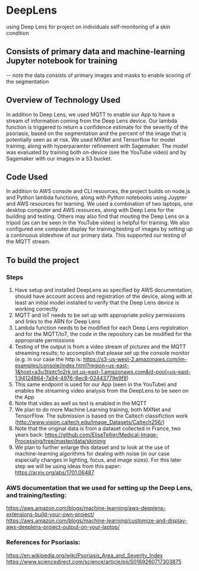 # DeepLens
using Deep Lens for project on individuals self-monitoring of a skin condition

## Consists of primary data and machine-learning Jupyter notebook for training
-- note the data consists of primary images and masks to enable scoring of the segmentation

## Overview of Technology Used
In addition to Deep Lens, we used MQTT to enable our App to have a stream of information coming from the Deep Lens device.  Our lambda function is triggered to return a confidence estimate for the severity of the psoriasis, based on the segmentation and the percent of the image that is potentially seen as at risk.  We used MXNet and Tensorflow for model training, along with hyperparamter refinement with Sagemaker.  The model was evaluated by training both on-device (see the YouTube video) and by Sagemaker with our images in a S3 bucket. 

## Code Used
In addition to AWS console and CLI resources, the project builds on node.js and Python lambda functions, along with Python notebooks using Juypter and AWS resources for learning.  We used a combination of two laptops, one desktop computer and AWS resources, along with Deep Lens for the building and testing.  Others may also find that mouting the Deep Lens on a tripod (as can be seen in the YouTube video) is helpful for training.  We also configured one computer display for training/testing of images by setting up a continuous slideshow of our primary data.  This supported our testing of the MQTT stream.

## To build the project
### Steps
1) Have setup and installed DeepLens as specified by AWS documentation, should have account access and registration of the device, along with at least an initial model installed to verify that the Deep Lens device is working correctly
2) MQTT and IoT needs to be set up with appropriate policy permissions and links to the ARN for Deep Lens
3) Lambda function needs to be modified for each Deep Lens registration and for the MQTT/IoT, the code in the repository can be modified for the appropriate permissions
4) Testing of the output is from a video stream of pictures and the MQTT streaming results; to accomplish that please set up the console monitor (e.g. in our case the http is: https://s3-us-west-2.amazonaws.com/im-examples/console/index.html?region=us-east-1&host=a3u3tjptc1o2rk.iot.us-east-1.amazonaws.com&id-pool=us-east-1:94124864-7a94-4976-8ec8-02443779e9f8)
5) This same endpoint is used for our App (seen in the YouTube) and enables the streaming video analysis from the DeepLens to be seen on the App
6) Note that video as well as text is enabled in the MQTT
7) We plan to do more Machine Learning training, both MXNet and TensorFlow.  The submission is based on the Caltech classifiction work (http://www.vision.caltech.edu/Image_Datasets/Caltech256/) 
8) Note that the original data is from a dataset collected in France, two years back: https://github.com/EliseTellier/Medical-Image-Processing/tree/master/data/skinimg
9) We plan to further enlarge this dataset and to look at the use of machine-learning algorithms for dealing with noise (in our case especially changes in lighting, focus, and image sizes).  For this later step we will be using ideas from this paper: https://arxiv.org/abs/1701.06487

### AWS documentation that we used for setting up the Deep Lens, and training/testing:
https://aws.amazon.com/blogs/machine-learning/aws-deeplens-extensions-build-your-own-project/
https://aws.amazon.com/blogs/machine-learning/customize-and-display-aws-deeplens-project-output-on-your-laptop/


### References for Psoriasis:
https://en.wikipedia.org/wiki/Psoriasis_Area_and_Severity_Index
https://www.sciencedirect.com/science/article/pii/S0169260717303875
